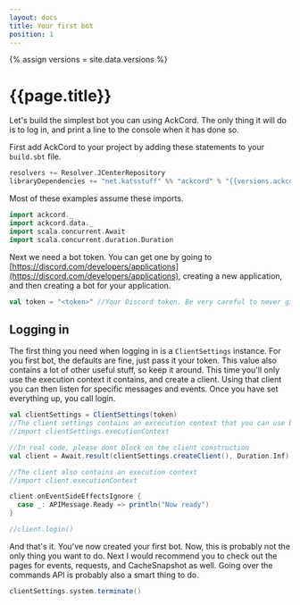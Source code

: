 ```yaml
---
layout: docs
title: Your first bot
position: 1
---
```


{% assign versions = site.data.versions %}

# {{page.title}}
Let's build the simplest bot you can using AckCord. The only thing it will do is 
to log in, and print a line to the console when it has done so.

First add AckCord to your project by adding these statements to your `build.sbt` file.
```scala
resolvers += Resolver.JCenterRepository
libraryDependencies += "net.katsstuff" %% "ackcord" % "{{versions.ackcord}}"
```

Most of these examples assume these imports.
```scala mdoc:silent
import ackcord._
import ackcord.data._
import scala.concurrent.Await
import scala.concurrent.duration.Duration
```

Next we need a bot token. You can get one by going to 
[https://discord.com/developers/applications](https://discord.com/developers/applications), 
creating a new application, and then creating a bot for your application.
```scala mdoc:silent
val token = "<token>" //Your Discord token. Be very careful to never give this to anyone else
```

## Logging in
The first thing you need when logging in is a `ClientSettings` instance. For you 
first bot, the defaults are fine, just pass it your token. This value also 
contains a lot of other useful stuff, so keep it around. This time you'll only 
use the execution context it contains, and create a client. Using that client 
you can then listen for specific messages and events. Once you have set 
everything up, you call login.
```scala mdoc:silent
val clientSettings = ClientSettings(token)
//The client settings contains an excecution context that you can use before you have access to the client
//import clientSettings.executionContext 

//In real code, please dont block on the client construction
val client = Await.result(clientSettings.createClient(), Duration.Inf)

//The client also contains an execution context
//import client.executionContext 

client.onEventSideEffectsIgnore {
  case _: APIMessage.Ready => println("Now ready")
}

//client.login()
```

And that's it. You've now created your first bot. Now, this is probably not the 
only thing you want to do. Next I would recommend you to check out the pages for 
events, requests, and CacheSnapshot as well. Going over the commands API is 
probably also a smart thing to do.

```scala mdoc:invisible
clientSettings.system.terminate()
```